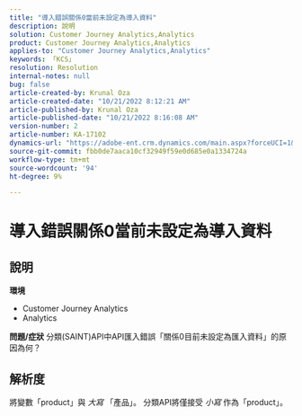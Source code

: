 ```yaml
---
title: "導入錯誤關係0當前未設定為導入資料"
description: 說明
solution: Customer Journey Analytics,Analytics
product: Customer Journey Analytics,Analytics
applies-to: "Customer Journey Analytics,Analytics"
keywords: 「KCS」
resolution: Resolution
internal-notes: null
bug: false
article-created-by: Krunal Oza
article-created-date: "10/21/2022 8:12:21 AM"
article-published-by: Krunal Oza
article-published-date: "10/21/2022 8:16:08 AM"
version-number: 2
article-number: KA-17102
dynamics-url: "https://adobe-ent.crm.dynamics.com/main.aspx?forceUCI=1&pagetype=entityrecord&etn=knowledgearticle&id=18dd4612-1851-ed11-bba2-0022480867fb"
source-git-commit: fbb0de7aaca10cf32949f59e0d685e0a1334724a
workflow-type: tm+mt
source-wordcount: '94'
ht-degree: 9%

---
```


# 導入錯誤關係0當前未設定為導入資料

## 說明

<b>環境</b>
- Customer Journey Analytics
- Analytics



<b>問題/症狀</b>
分類(SAINT)API中API匯入錯誤「關係0目前未設定為匯入資料」的原因為何？


## 解析度


將變數「product」與 *大寫* 「產品」。 分類API將僅接受 *小寫* 作為「product」。
